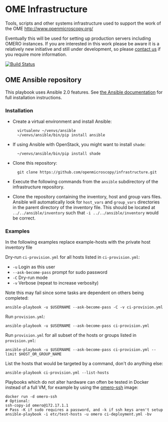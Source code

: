 # OME Infrastructure

Tools, scripts and other systems infrastructure used to support the work of the OME http://www.openmicroscopy.org/

Eventually this will be used for setting up production servers including OMERO instances.
If you are interested in this work please be aware it is a relatively new initiative and still under development, so please [contact us](http://www.openmicroscopy.org/site/community) if you require more information.


[![Build Status](https://travis-ci.org/openmicroscopy/infrastructure.png)](http://travis-ci.org/openmicroscopy/infrastructure)

## OME Ansible repository


This playbook uses Ansible 2.0 features. See
[the Ansible documentation](http://docs.ansible.com/ansible/intro_installation.html)
for full installation instructions.

### Installation

- Create a virtual environment and install Ansible:

        virtualenv ~/venvs/ansible
        ~/venvs/ansible/bin/pip install ansible

- If using Ansible with OpenStack, you might want to install `shade`:

        ~/venvs/ansible/bin/pip install shade

- Clone this repository:

        git clone https://github.com/openmicroscopy/infrastructure.git

- Execute the following commands from the `ansible` subdirectory of the
  infrastructure repository.

- Clone the repository containing the inventory, host and group vars files.
  Ansible will automatically look for `host_vars` and `group_vars`
  directories in the parent directory of the inventory file. This should be
  located at `../../ansible/inventory` such that `-i ../../ansible/inventory`
  would be correct.

### Examples

In the following examples replace example-hosts with the private host inventory file

Dry-run `ci-provision.yml` for all hosts listed in `ci-provision.yml`:
- `-u` Login as this user
- `--ask-become-pass` prompt for sudo password
- `-C` Dry-run mode
- `-v` Verbose (repeat to increase verbosity)

Note this may fail since some tasks are dependent on others being completed:

    ansible-playbook -u $USERNAME --ask-become-pass -C -v ci-provision.yml

Run `provision.yml`:

    ansible-playbook -u $USERNAME --ask-become-pass ci-provision.yml

Run `provision.yml` for all subset of the hosts or groups listed in `provision.yml`:

    ansible-playbook -u $USERNAME --ask-become-pass ci-provision.yml --limit $HOST_OR_GROUP_NAME

List the hosts that would be targeted by a command, don't do anything else:

    ansible-playbook ci-provision.yml --list-hosts


Playbooks which do not alter hardware can often be tested in Docker instead of a full VM, for example by using the [omero-ssh](https://github.com/manics/ome-docker/blob/omero-ssh/omero-ssh/Dockerfile) image:

    docker run -d omero-ssh
    # Optional:
    ssh-copy-id omero@172.17.1.1
    # Pass -K if sudo requires a password, and -k if ssh keys aren't setup
    ansible-playbook -i etc/test-hosts -u omero ci-deployment.yml -bv
